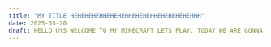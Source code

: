 ```yaml
---
title: "MY TITLE HEHEHEHEHHEHEHEHHEHEHEHHEHEHEHEHEHHH"
date: 2025-05-20
draft: HELLO UYS WELCOME TO MY MINECRAFT LETS PLAY, TODAY WE ARE GONNA BE MINING DIAMONDS
---
```


